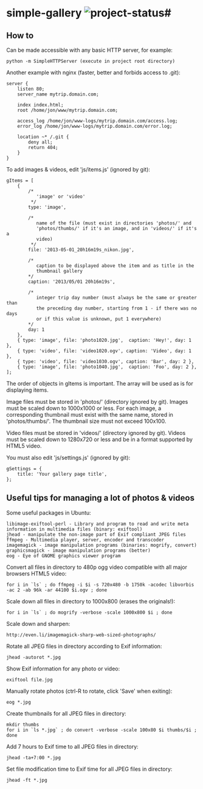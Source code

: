 # simple-gallery ![project-status](http://stillmaintained.com/paps/simple-gallery.png)#

How to
------

Can be made accessible with any basic HTTP server, for example:

	python -m SimpleHTTPServer (execute in project root directory)

Another example with nginx (faster, better and forbids access to .git):

	server {
		listen 80;
		server_name mytrip.domain.com;
	
		index index.html;
		root /home/jon/www/mytrip.domain.com;
	
		access_log /home/jon/www-logs/mytrip.domain.com/access.log;
		error_log /home/jon/www-logs/mytrip.domain.com/error.log;
	
		location ~* /.git {
			deny all;
			return 404;
		}
	}

To add images & videos, edit 'js/items.js' (ignored by git):

	gItems = [
		{
			/*
			   'image' or 'video'
			 */
			type: 'image',
			
			/*
			   name of the file (must exist in directories 'photos/' and
			   'photos/thumbs/' if it's an image, and in 'videos/' if it's a
			   video)
			 */
			file: '2013-05-01_20h16m19s_nikon.jpg',
			
			/*
			   caption to be displayed above the item and as title in the
			   thumbnail gallery
			*/
			caption: '2013/05/01 20h16m19s',
			
			/*
			   integer trip day number (must always be the same or greater than
			   the preceding day number, starting from 1 - if there was no days
			   or if this value is unknown, put 1 everywhere)
			*/
			day: 1
		},
		{ type: 'image', file: 'photo1020.jpg',  caption: 'Hey!', day: 1 },
		{ type: 'video', file: 'video1020.ogv', caption: 'Video', day: 1 },
		{ type: 'video', file: 'video1030.ogv', caption: 'Bar', day: 2 },
		{ type: 'image', file: 'photo1040.jpg',  caption: 'Foo', day: 2 },
	];

The order of objects in gItems is important. The array will be used as is for displaying items.

Image files must be stored in 'photos/' (directory ignored by git). Images must be scaled down to 1000x1000 or less. For each image, a corresponding thumbnail must exist with the same name, stored in 'photos/thumbs/'. The thumbnail size must not exceed 100x100.

Video files must be stored in 'videos/' (directory ignored by git). Videos must be scaled down to 1280x720 or less and be in a format supported by HTML5 video.

You must also edit 'js/settings.js' (ignored by git):

	gSettings = {
		title: 'Your gallery page title',
	};


Useful tips for managing a lot of photos & videos
--------------------------------------------------------

Some useful packages in Ubuntu:

	libimage-exiftool-perl - Library and program to read and write meta information in multimedia files (binary: exiftool)
	jhead - manipulate the non-image part of Exif compliant JPEG files
	ffmpeg - Multimedia player, server, encoder and transcoder
	imagemagick - image manipulation programs (binaries: mogrify, convert)
	graphicsmagick - image manipulation programs (better)
	eog - Eye of GNOME graphics viewer program

Convert all files in directory to 480p ogg video compatible with all major
browsers HTML5 video:

	for i in `ls` ; do ffmpeg -i $i -s 720x480 -b 1750k -acodec libvorbis -ac 2 -ab 96k -ar 44100 $i.ogv ; done

Scale down all files in directory to 1000x800 (erases the originals!):

	for i in `ls` ; do mogrify -verbose -scale 1000x800 $i ; done

Scale down and sharpen:

	http://even.li/imagemagick-sharp-web-sized-photographs/

Rotate all JPEG files in directory according to Exif information:

	jhead -autorot *.jpg

Show Exif information for any photo or video:

	exiftool file.jpg

Manually rotate photos (ctrl-R to rotate, click 'Save' when exiting):

	eog *.jpg

Create thumbnails for all JPEG files in directory:

	mkdir thumbs
	for i in `ls *.jpg` ; do convert -verbose -scale 100x80 $i thumbs/$i ; done

Add 7 hours to Exif time to all JPEG files in directory:

	jhead -ta+7:00 *.jpg

Set file modification time to Exif time for all JPEG files in directory:

	jhead -ft *.jpg
